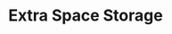 ---
title: "Extra Space Storage"
url: /kent/extra-space-storage-southeast-272nd-street/
shop: Mieten
---